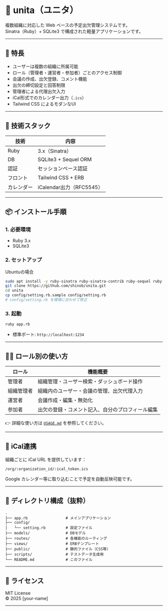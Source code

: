 
# 📅 unita（ユニタ）

複数組織に対応した Web ベースの予定出欠管理システムです。  
Sinatra（Ruby）+ SQLite3 で構成された軽量アプリケーションです。

---

## 🚀 特長

- ユーザーは複数の組織に所属可能
- ロール（管理者・運営者・参加者）ごとのアクセス制御
- 会議の作成、出欠登録、コメント機能
- 出欠の締切設定と回答制限
- 管理者による代理出欠入力
- iCal形式でのカレンダー出力（`.ics`）
- Tailwind CSS によるモダンなUI

---

## 🔧 技術スタック

| 技術       | 内容                     |
|------------|--------------------------|
| Ruby       | 3.x（Sinatra）           |
| DB         | SQLite3 + Sequel ORM     |
| 認証       | セッションベース認証     |
| フロント   | Tailwind CSS + ERB       |
| カレンダー | iCalendar出力（RFC5545） |

---

## 📦 インストール手順

### 1. 必要環境

- Ruby 3.x
- SQLite3

### 2. セットアップ

Ubuntuの場合

```bash
sudo apt install -y ruby-sinatra ruby-sinatra-contrib ruby-sequel ruby-bcrypt ruby-icalendar ruby-sqlite3
git clone https://github.com/shinob/unita.git
cd unita
cp config/setting.rb.sample config/setting.rb
# config/setting.rb を環境に合わせて修正
```

### 3. 起動

```bash
ruby app.rb
```

- 標準ポート: `http://localhost:1234`

---

## 🧑‍💼 ロール別の使い方

| ロール         | 機能概要                                                                 |
|----------------|--------------------------------------------------------------------------|
| 管理者         | 組織管理・ユーザー検索・ダッシュボード操作                               |
| 組織管理者     | 組織内のユーザー・会議の管理、出欠代理入力                                |
| 運営者         | 会議作成・編集・無効化                                                   |
| 参加者         | 出欠の登録・コメント記入、自分のプロフィール編集                         |

👉 詳細な使い方は [`USAGE.md`](./USAGE.md) を参照してください。

---

## 📆 iCal連携

組織ごとに iCal URL を提供しています：

```
/org/:organization_id/:ical_token.ics
```

Google カレンダー等に取り込むことで予定を自動反映可能です。

---

## 📂 ディレクトリ構成（抜粋）

```
.
├── app.rb                 # メインアプリケーション
├── config/
│   └── setting.rb         # 設定ファイル
├── models/                # DBモデル
├── routes/                # 各機能のルーティング
├── views/                 # ERBテンプレート
├── public/                # 静的ファイル（CSS等）
├── scripts/               # テストデータ生成用
└── README.md              # このファイル
```

---

## 📄 ライセンス

MIT License  
© 2025 [your-name]

---
